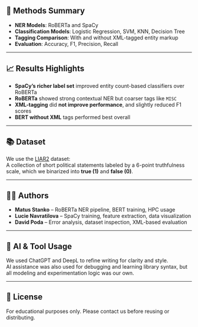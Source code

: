 ## 🧪 Methods Summary

- **NER Models**: RoBERTa and SpaCy  
- **Classification Models**: Logistic Regression, SVM, KNN, Decision Tree  
- **Tagging Comparison**: With and without XML-tagged entity markup  
- **Evaluation**: Accuracy, F1, Precision, Recall  

---

## 📈 Results Highlights

- **SpaCy’s richer label set** improved entity count-based classifiers over RoBERTa  
- **RoBERTa** showed strong contextual NER but coarser tags like `MISC`  
- **XML-tagging** did **not improve performance**, and slightly reduced F1 scores  
- **BERT without XML** tags performed best overall  

---

## 📚 Dataset

We use the [LIAR2](https://github.com/XuYinjun/LIAR-PLUS) dataset:  
A collection of short political statements labeled by a 6-point truthfulness scale, which we binarized into **true (1)** and **false (0)**.

---

## 👨‍💻 Authors

- **Matus Stanko** – RoBERTa NER pipeline, BERT training, HPC usage  
- **Lucie Navratilova** – SpaCy training, feature extraction, data visualization  
- **David Poda** – Error analysis, dataset inspection, XML-based evaluation  

---

## 🤖 AI & Tool Usage

We used ChatGPT and DeepL to refine writing for clarity and style.  
AI assistance was also used for debugging and learning library syntax, but all modeling and experimentation logic was our own.

---

## 📄 License

For educational purposes only. Please contact us before reusing or distributing.